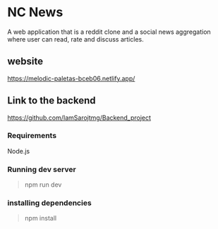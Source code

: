 # NC News

A web application that is a reddit clone and a social news aggregation where user can read, rate and discuss articles. 

## website
https://melodic-paletas-bceb06.netlify.app/

## Link to the backend 
https://github.com/IamSarojtmg/Backend_project

### Requirements 
Node.js

### Running dev server
>npm run dev

### installing dependencies
>npm install

